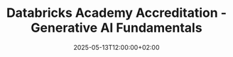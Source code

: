 ---
title: "Databricks Academy Accreditation - Generative AI Fundamentals"
date: 2025-05-13T12:00:00+02:00
draft: false
tags: [Certifications,Databricks]
---